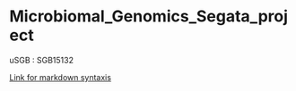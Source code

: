 # Microbiomal_Genomics_Segata_project 
uSGB : SGB15132

[Link for markdown syntaxis](https://github.com/adam-p/markdown-here/wiki/Markdown-Cheatsheet)

